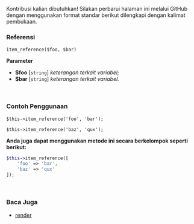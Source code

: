 Kontribusi kalian dibutuhkan!
Silakan perbarui halaman ini melalui GitHub dengan menggunakan format standar berikut dilengkapi dengan kalimat pembukaan.

### Referensi
`item_reference($foo, $bar)`

**Parameter**
* **$foo** [`string`] *keterangan terkait variabel;*
* **$bar** [`string`] *keterangan terkait variabel.*

&nbsp;

### Contoh Penggunaan
`$this->item_reference('foo', 'bar');`

`$this->item_reference('baz', 'qux');`

**Anda juga dapat menggunakan metode ini secara berkelompok seperti berikut:**
```php
$this->item_reference([
    'foo' => 'bar',
    'baz' => 'qux'
]);
```

&nbsp;

### Baca Juga
* [render](./render)
